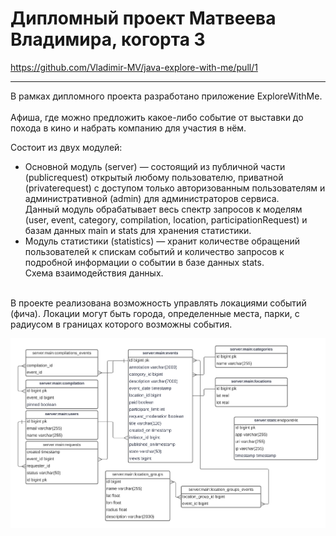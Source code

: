 
# Дипломный проект Матвеева Владимира, когорта 3<br>
https://github.com/Vladimir-MV/java-explore-with-me/pull/1



---
В рамках дипломного проекта разработано приложение ExploreWithMe.<br>
<br>
Афиша, где можно предложить какое-либо событие от выставки до похода в кино и набрать компанию для участия в нём.<br>

Состоит из двух модулей:<br>
- Основной модуль (server) — состоящий из публичной части (publicrequest) открытый любому пользователю,
приватной (privaterequest) с доступом только авторизованным пользователям и 
административной (admin) для администраторов сервиса.<br>
Данный модуль обрабатывает весь спектр запросов к моделям (user, event, category,
compilation, location, participationRequest) и базам данных main и stats для хранения статистики. 
- Модуль статистики (statistics) — хранит количестве обращений пользователей к спискам событий 
и количество запросов к подробной информации о событии в базе данных stats.<br>
Схема взаимодействия данных.<br>
<br>
В проекте реализована возможность управлять локациями событий (фича). Локации могут 
быть города, определенные места, парки, с радиусом в границах которого возможны события. 

![schema](schema.png)


